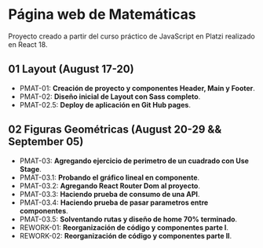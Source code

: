 # Página web de Matemáticas

Proyecto creado a partir del curso práctico de JavaScript en Platzi realizado en React 18.

## 01 Layout (August 17-20)

- PMAT-01: **Creación de proyecto y componentes Header, Main y Footer**.
- PMAT-02: **Diseño inicial de Layout con Sass completo**.
- PMAT-02.5: **Deploy de aplicación en Git Hub pages**.

## 02 Figuras Geométricas (August 20-29 && September 05)

- PMAT-03: **Agregando ejercicio de perimetro de un cuadrado con Use Stage**.
- PMAT-03.1: **Probando el gráfico lineal en componente**.
- PMAT-03.2: **Agregando React Router Dom al proyecto**.
- PMAT-03.3: **Haciendo prueba de consumo de una API**.
- PMAT-03.4: **Haciendo prueba de pasar parametros entre componentes**.
- PMAT-03.5: **Solventando rutas y diseño de home 70% terminado**.
- REWORK-01: **Reorganización de código y componentes parte I**.
- REWORK-02: **Reorganización de código y componentes parte II**.
